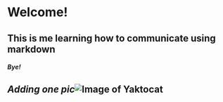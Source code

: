 # Welcome!
## This is me learning how to communicate using markdown

##### Bye!
## _Adding one pic_![Image of Yaktocat](https://octodex.github.com/images/yaktocat.png)
